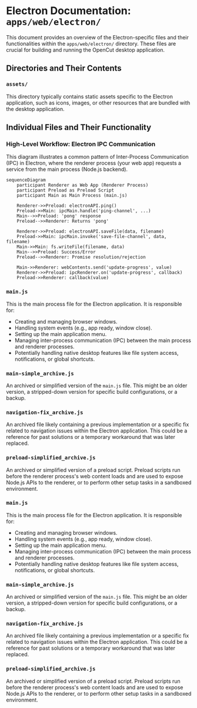 # Electron Documentation: `apps/web/electron/`

This document provides an overview of the Electron-specific files and their functionalities within the `apps/web/electron/` directory. These files are crucial for building and running the OpenCut desktop application.

## Directories and Their Contents

### `assets/`

This directory typically contains static assets specific to the Electron application, such as icons, images, or other resources that are bundled with the desktop application.

## Individual Files and Their Functionality

### High-Level Workflow: Electron IPC Communication

This diagram illustrates a common pattern of Inter-Process Communication (IPC) in Electron, where the renderer process (your web app) requests a service from the main process (Node.js backend).

```mermaid
sequenceDiagram
    participant Renderer as Web App (Renderer Process)
    participant Preload as Preload Script
    participant Main as Main Process (main.js)

    Renderer->>Preload: electronAPI.ping()
    Preload->>Main: ipcMain.handle('ping-channel', ...)
    Main-->>Preload: 'pong' response
    Preload-->>Renderer: Returns 'pong'

    Renderer->>Preload: electronAPI.saveFile(data, filename)
    Preload->>Main: ipcMain.invoke('save-file-channel', data, filename)
    Main->>Main: fs.writeFile(filename, data)
    Main-->>Preload: Success/Error
    Preload-->>Renderer: Promise resolution/rejection

    Main->>Renderer: webContents.send('update-progress', value)
    Renderer->>Preload: ipcRenderer.on('update-progress', callback)
    Preload->>Renderer: callback(value)
```

### `main.js`

This is the main process file for the Electron application. It is responsible for: 
*   Creating and managing browser windows.
*   Handling system events (e.g., app ready, window close).
*   Setting up the main application menu.
*   Managing inter-process communication (IPC) between the main process and renderer processes.
*   Potentially handling native desktop features like file system access, notifications, or global shortcuts.

### `main-simple_archive.js`

An archived or simplified version of the `main.js` file. This might be an older version, a stripped-down version for specific build configurations, or a backup.

### `navigation-fix_archive.js`

An archived file likely containing a previous implementation or a specific fix related to navigation issues within the Electron application. This could be a reference for past solutions or a temporary workaround that was later replaced.

### `preload-simplified_archive.js`

An archived or simplified version of a preload script. Preload scripts run before the renderer process's web content loads and are used to expose Node.js APIs to the renderer, or to perform other setup tasks in a sandboxed environment.


### `main.js`

This is the main process file for the Electron application. It is responsible for: 
*   Creating and managing browser windows.
*   Handling system events (e.g., app ready, window close).
*   Setting up the main application menu.
*   Managing inter-process communication (IPC) between the main process and renderer processes.
*   Potentially handling native desktop features like file system access, notifications, or global shortcuts.

### `main-simple_archive.js`

An archived or simplified version of the `main.js` file. This might be an older version, a stripped-down version for specific build configurations, or a backup.

### `navigation-fix_archive.js`

An archived file likely containing a previous implementation or a specific fix related to navigation issues within the Electron application. This could be a reference for past solutions or a temporary workaround that was later replaced.

### `preload-simplified_archive.js`

An archived or simplified version of a preload script. Preload scripts run before the renderer process's web content loads and are used to expose Node.js APIs to the renderer, or to perform other setup tasks in a sandboxed environment.
